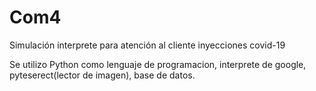 # Com4
Simulación interprete para atención al cliente inyecciones covid-19


Se utilizo Python como lenguaje de programacion, interprete de google, pyteserect(lector de imagen), base de datos.

